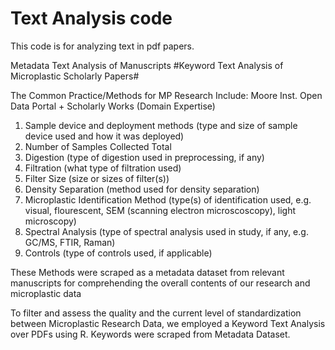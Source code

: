 # Text Analysis code
This code is for analyzing text in pdf papers.


Metadata Text Analysis of Manuscripts
#Keyword Text Analysis of Microplastic Scholarly Papers#



The Common Practice/Methods for MP Research Include: 
Moore Inst. Open Data Portal + Scholarly Works (Domain Expertise)

1. Sample device and deployment methods (type and size of sample device used and how it was deployed)
2. Number of Samples Collected Total
3. Digestion (type of digestion used in preprocessing, if any)
4. Filtration (what type of filtration used)
5. Filter Size (size or sizes of filter(s))
6. Density Separation (method used for density separation)
7. Microplastic Identification Method (type(s) of identification used, e.g. visual, flourescent, SEM (scanning electron microscoscopy), light microscopy)
8. Spectral Analysis (type of spectral analysis used in study, if any, e.g. GC/MS, FTIR, Raman)
9. Controls (type of controls used, if applicable)


These Methods were scraped as a metadata dataset from relevant manuscripts for comprehending the overall contents of our research and microplastic data

To filter and assess the quality and the current level of standardization between Microplastic Research Data, we employed a Keyword Text Analysis over PDFs using R. Keywords were scraped from Metadata Dataset.

